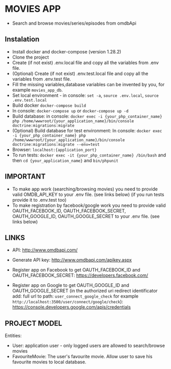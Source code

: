 # MOVIES APP

* Search and browse movies/series/episodes from omdbApi

## Instalation

* Install docker and docker-compose (version 1.28.2)
* Clone the project
* Create (if not exist) .env.local file and copy all the variables from .env file.
* (Optional) Create (if not exist) .env.test.local file and copy all the variables from .env.test file.
* Fill the missing variables,database variables can be invented by you, for example `movies_app_db`.
* Set local environment - in console: `set -a`, `source .env.local`, `source .env.test.local`
* Build docker `docker-compose build`
* In console: `docker-compose up` or `docker-compose up -d`
* Build database: in console: 
`docker exec -i {your_php_container_name} php /home/wwwroot/{your_application_name}/bin/console doctrine:migrations:migrate`
* (Optional) Build database for test environment: In console: 
`docker exec -i {your_php_container_name} php /home/wwwroot/{your_application_name}/bin/console doctrine:migrations:migrate --env=test`
* Browser: `localhost:{application_port}`
* To run tests: `docker exec -it {your_php_container_name} /bin/bash` and then `cd {your_application_name}` and
 `bin/phpunit`

## IMPORTANT

* To make app work (searching/browsing movies) you need to provide valid OMDB_API_KEY
 to your .env file. (see links below) (if you run tests provide it to .env.test too)
* To make registration by facebook/google work you need to provide valid OAUTH_FACEBOOK_ID, OAUTH_FACEBOOK_SECRET,
OAUTH_GOOGLE_ID, OAUTH_GOOGLE_SECRET to your .env file. (see links below)

## LINKS

* API: http://www.omdbapi.com/
* Generate API key: http://www.omdbapi.com/apikey.aspx

* Register app on Facebook to get OAUTH_FACEBOOK_ID and OAUTH_FACEBOOK_SECRET: https://developers.facebook.com/
* Register app on Google to get OAUTH_GOOGLE_ID and OAUTH_GOOGLE_SECRET (in the authorized uri redirect identificator add:
full url to path: `user_connect_google_check` for example `http://localhost:3500/user/connect/google/check`): 
https://console.developers.google.com/apis/credentials

## PROJECT MODEL

Entities:
* User: application user - only logged users are allowed to search/browse movies
* FavouriteMovie: The user's favourite movie. Allow user to save his favourite movies to local database.

